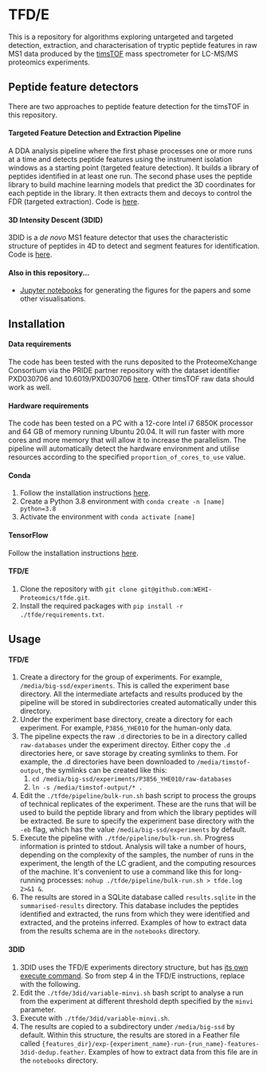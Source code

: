 # TFD/E
This is a repository for algorithms exploring untargeted and targeted detection, extraction, and characterisation of tryptic peptide features in raw MS1 data produced by the [timsTOF](https://www.bruker.com/en/products-and-solutions/mass-spectrometry/timstof/timstof.html) mass spectrometer for LC-MS/MS proteomics experiments.

## Peptide feature detectors
There are two approaches to peptide feature detection for the timsTOF in this repository.

#### Targeted Feature Detection and Extraction Pipeline
A DDA analysis pipeline where the first phase processes one or more runs at a time and detects peptide features using the instrument isolation windows as a starting point (targeted feature detection). It builds a library of peptides identified in at least one run. The second phase uses the peptide library to build machine learning models that predict the 3D coordinates for each peptide in the library. It then extracts them and decoys to control the FDR (targeted extraction). Code is [here](https://github.com/WEHI-Proteomics/tfde/tree/master/pipeline).

#### 3D Intensity Descent (3DID)
3DID is a *de novo* MS1 feature detector that uses the characteristic structure of peptides in 4D to detect and segment features for identification. Code is [here](https://github.com/WEHI-Proteomics/tfde/tree/master/3did).

#### Also in this repository...
- [Jupyter notebooks](https://github.com/WEHI-Proteomics/tfde/tree/master/notebooks/papers) for generating the figures for the papers and some other visualisations.

## Installation

#### Data requirements
The code has been tested with the runs deposited to the ProteomeXchange Consortium via the PRIDE partner repository with the dataset identifier PXD030706 and 10.6019/PXD030706 [here](https://proteomecentral.proteomexchange.org/cgi/GetDataset?ID=PXD030706). Other timsTOF raw data should work as well.

#### Hardware requirements
The code has been tested on a PC with a 12-core Intel i7 6850K processor and 64 GB of memory running Ubuntu 20.04. It will run faster with more cores and more memory that will allow it to increase the parallelism. The pipeline will automatically detect the hardware environment and utilise resources according to the specified `proportion_of_cores_to_use` value.

#### Conda
1. Follow the installation instructions [here](https://www.anaconda.com/products/distribution).
2. Create a Python 3.8 environment with `conda create -n [name] python=3.8`
3. Activate the environment with `conda activate [name]`

#### TensorFlow
Follow the installation instructions [here](https://www.tensorflow.org/install).

#### TFD/E
1. Clone the repository with `git clone git@github.com:WEHI-Proteomics/tfde.git`.
2. Install the required packages with `pip install -r ./tfde/requirements.txt`.

## Usage

#### TFD/E
1. Create a directory for the group of experiments. For example, `/media/big-ssd/experiments`. This is called the experiment base directory. All the intermediate artefacts and results produced by the pipeline will be stored in subdirectories created automatically under this directory.  
2. Under the experiment base directory, create a directory for each experiment. For example, `P3856_YHE010` for the human-only data.  
3. The pipeline expects the raw `.d` directories to be in a directory called `raw-databases` under the experiment directoy. Either copy the `.d` directories here, or save storage by creating symlinks to them. For example, the .d directories have been downloaded to `/media/timstof-output`, the symlinks can be created like this:  
    1. `cd /media/big-ssd/experiments/P3856_YHE010/raw-databases`
    2. `ln -s /media/timstof-output/* .`
4. Edit the `./tfde/pipeline/bulk-run.sh` bash script to process the groups of technical replicates of the experiment. These are the runs that will be used to build the peptide library and from which the library peptides will be extracted. Be sure to specify the experiment base directory with the `-eb` flag, which has the value `/media/big-ssd/experiments` by default.  
5. Execute the pipeline with `./tfde/pipeline/bulk-run.sh`. Progress information is printed to stdout. Analysis will take a number of hours, depending on the complexity of the samples, the number of runs in the experiment, the length of the LC gradient, and the computing resources of the machine. It's convenient to use a command like this for long-running processes: `nohup ./tfde/pipeline/bulk-run.sh > tfde.log 2>&1 &`.
6. The results are stored in a SQLite database called `results.sqlite` in the `summarised-results` directory. This database includes the peptides identified and extracted, the runs from which they were identified and extracted, and the proteins inferred. Examples of how to extract data from the results schema are in the `notebooks` directory.

#### 3DID
1. 3DID uses the TFD/E experiments directory structure, but has [its own execute command](https://github.com/WEHI-Proteomics/tfde/blob/master/3did/execute.py). So from step 4 in the TFD/E instructions, replace with the following.
2. Edit the `./tfde/3did/variable-minvi.sh` bash script to analyse a run from the experiment at different threshold depth specified by the `minvi` parameter.
3. Execute with `./tfde/3did/variable-minvi.sh`.
4. The results are copied to a subdirectory under `/media/big-ssd` by default. Within this structure, the results are stored in a Feather file called `{features_dir}/exp-{experiment_name}-run-{run_name}-features-3did-dedup.feather`. Examples of how to extract data from this file are in the `notebooks` directory.
